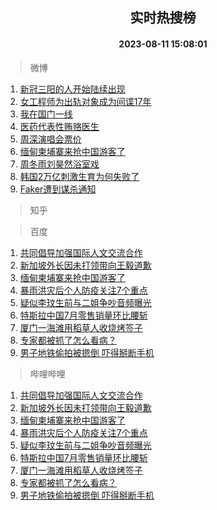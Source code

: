 <div align="center"><h2>实时热搜榜</h2><h4>2023-08-11 15:08:01</h4></div>

> 微博  

1. [新冠三阳的人开始陆续出现](https://s.weibo.com/weibo?q=%23%E6%96%B0%E5%86%A0%E4%B8%89%E9%98%B3%E7%9A%84%E4%BA%BA%E5%BC%80%E5%A7%8B%E9%99%86%E7%BB%AD%E5%87%BA%E7%8E%B0%23&t=31&band_rank=1&Refer=top)<br />
2. [女工程师为出轨对象成为间谍17年](https://s.weibo.com/weibo?q=%23%E5%A5%B3%E5%B7%A5%E7%A8%8B%E5%B8%88%E4%B8%BA%E5%87%BA%E8%BD%A8%E5%AF%B9%E8%B1%A1%E6%88%90%E4%B8%BA%E9%97%B4%E8%B0%8D17%E5%B9%B4%23&t=31&band_rank=2&Refer=top)<br />
3. [我在国门一线](https://s.weibo.com/weibo?q=%23%E6%88%91%E5%9C%A8%E5%9B%BD%E9%97%A8%E4%B8%80%E7%BA%BF%23&t=31&band_rank=3&Refer=top)<br />
4. [医药代表性贿赂医生](https://s.weibo.com/weibo?q=%23%E5%8C%BB%E8%8D%AF%E4%BB%A3%E8%A1%A8%E6%80%A7%E8%B4%BF%E8%B5%82%E5%8C%BB%E7%94%9F%23&t=31&band_rank=4&Refer=top)<br />
5. [周深演唱会票价](https://s.weibo.com/weibo?q=%E5%91%A8%E6%B7%B1%E6%BC%94%E5%94%B1%E4%BC%9A%E7%A5%A8%E4%BB%B7&t=31&band_rank=5&Refer=top)<br />
6. [缅甸柬埔寨来抢中国游客了](https://s.weibo.com/weibo?q=%23%E7%BC%85%E7%94%B8%E6%9F%AC%E5%9F%94%E5%AF%A8%E6%9D%A5%E6%8A%A2%E4%B8%AD%E5%9B%BD%E6%B8%B8%E5%AE%A2%E4%BA%86%23&t=31&band_rank=6&Refer=top)<br />
7. [周冬雨刘昊然浴室戏](https://s.weibo.com/weibo?q=%23%E5%91%A8%E5%86%AC%E9%9B%A8%E5%88%98%E6%98%8A%E7%84%B6%E6%B5%B4%E5%AE%A4%E6%88%8F%23&t=31&band_rank=7&Refer=top)<br />
8. [韩国2万亿刺激生育为何失败了](https://s.weibo.com/weibo?q=%23%E9%9F%A9%E5%9B%BD2%E4%B8%87%E4%BA%BF%E5%88%BA%E6%BF%80%E7%94%9F%E8%82%B2%E4%B8%BA%E4%BD%95%E5%A4%B1%E8%B4%A5%E4%BA%86%23&t=31&band_rank=8&Refer=top)<br />
9. [Faker遭到谋杀通知](https://s.weibo.com/weibo?q=%23Faker%E9%81%AD%E5%88%B0%E8%B0%8B%E6%9D%80%E9%80%9A%E7%9F%A5%23&t=31&band_rank=9&Refer=top)<br />

> 知乎  


> 百度  

1. [共同倡导加强国际人文交流合作](https://www.baidu.com/s?wd=%E5%85%B1%E5%90%8C%E5%80%A1%E5%AF%BC%E5%8A%A0%E5%BC%BA%E5%9B%BD%E9%99%85%E4%BA%BA%E6%96%87%E4%BA%A4%E6%B5%81%E5%90%88%E4%BD%9C&sa=fyb_news&rsv_dl=fyb_news)<br />
2. [新加坡外长因未打领带向王毅道歉](https://www.baidu.com/s?wd=%E6%96%B0%E5%8A%A0%E5%9D%A1%E5%A4%96%E9%95%BF%E5%9B%A0%E6%9C%AA%E6%89%93%E9%A2%86%E5%B8%A6%E5%90%91%E7%8E%8B%E6%AF%85%E9%81%93%E6%AD%89&sa=fyb_news&rsv_dl=fyb_news)<br />
3. [缅甸柬埔寨来抢中国游客了](https://www.baidu.com/s?wd=%E7%BC%85%E7%94%B8%E6%9F%AC%E5%9F%94%E5%AF%A8%E6%9D%A5%E6%8A%A2%E4%B8%AD%E5%9B%BD%E6%B8%B8%E5%AE%A2%E4%BA%86&sa=fyb_news&rsv_dl=fyb_news)<br />
4. [暴雨洪灾后个人防疫关注7个重点](https://www.baidu.com/s?wd=%E6%9A%B4%E9%9B%A8%E6%B4%AA%E7%81%BE%E5%90%8E%E4%B8%AA%E4%BA%BA%E9%98%B2%E7%96%AB%E5%85%B3%E6%B3%A87%E4%B8%AA%E9%87%8D%E7%82%B9&sa=fyb_news&rsv_dl=fyb_news)<br />
5. [疑似李玟生前与二姐争吵音频曝光](https://www.baidu.com/s?wd=%E7%96%91%E4%BC%BC%E6%9D%8E%E7%8E%9F%E7%94%9F%E5%89%8D%E4%B8%8E%E4%BA%8C%E5%A7%90%E4%BA%89%E5%90%B5%E9%9F%B3%E9%A2%91%E6%9B%9D%E5%85%89&sa=fyb_news&rsv_dl=fyb_news)<br />
6. [特斯拉中国7月零售销量环比腰斩](https://www.baidu.com/s?wd=%E7%89%B9%E6%96%AF%E6%8B%89%E4%B8%AD%E5%9B%BD7%E6%9C%88%E9%9B%B6%E5%94%AE%E9%94%80%E9%87%8F%E7%8E%AF%E6%AF%94%E8%85%B0%E6%96%A9&sa=fyb_news&rsv_dl=fyb_news)<br />
7. [厦门一海滩用稻草人收烧烤签子](https://www.baidu.com/s?wd=%E5%8E%A6%E9%97%A8%E4%B8%80%E6%B5%B7%E6%BB%A9%E7%94%A8%E7%A8%BB%E8%8D%89%E4%BA%BA%E6%94%B6%E7%83%A7%E7%83%A4%E7%AD%BE%E5%AD%90&sa=fyb_news&rsv_dl=fyb_news)<br />
8. [专家都被抓了怎么看病？](https://www.baidu.com/s?wd=%E4%B8%93%E5%AE%B6%E9%83%BD%E8%A2%AB%E6%8A%93%E4%BA%86%E6%80%8E%E4%B9%88%E7%9C%8B%E7%97%85%EF%BC%9F&sa=fyb_news&rsv_dl=fyb_news)<br />
9. [男子地铁偷拍被摁倒 吓得掰断手机](https://www.baidu.com/s?wd=%E7%94%B7%E5%AD%90%E5%9C%B0%E9%93%81%E5%81%B7%E6%8B%8D%E8%A2%AB%E6%91%81%E5%80%92+%E5%90%93%E5%BE%97%E6%8E%B0%E6%96%AD%E6%89%8B%E6%9C%BA&sa=fyb_news&rsv_dl=fyb_news)<br />

> 哔哩哔哩  

1. [共同倡导加强国际人文交流合作](https://www.baidu.com/s?wd=%E5%85%B1%E5%90%8C%E5%80%A1%E5%AF%BC%E5%8A%A0%E5%BC%BA%E5%9B%BD%E9%99%85%E4%BA%BA%E6%96%87%E4%BA%A4%E6%B5%81%E5%90%88%E4%BD%9C&sa=fyb_news&rsv_dl=fyb_news)<br />
2. [新加坡外长因未打领带向王毅道歉](https://www.baidu.com/s?wd=%E6%96%B0%E5%8A%A0%E5%9D%A1%E5%A4%96%E9%95%BF%E5%9B%A0%E6%9C%AA%E6%89%93%E9%A2%86%E5%B8%A6%E5%90%91%E7%8E%8B%E6%AF%85%E9%81%93%E6%AD%89&sa=fyb_news&rsv_dl=fyb_news)<br />
3. [缅甸柬埔寨来抢中国游客了](https://www.baidu.com/s?wd=%E7%BC%85%E7%94%B8%E6%9F%AC%E5%9F%94%E5%AF%A8%E6%9D%A5%E6%8A%A2%E4%B8%AD%E5%9B%BD%E6%B8%B8%E5%AE%A2%E4%BA%86&sa=fyb_news&rsv_dl=fyb_news)<br />
4. [暴雨洪灾后个人防疫关注7个重点](https://www.baidu.com/s?wd=%E6%9A%B4%E9%9B%A8%E6%B4%AA%E7%81%BE%E5%90%8E%E4%B8%AA%E4%BA%BA%E9%98%B2%E7%96%AB%E5%85%B3%E6%B3%A87%E4%B8%AA%E9%87%8D%E7%82%B9&sa=fyb_news&rsv_dl=fyb_news)<br />
5. [疑似李玟生前与二姐争吵音频曝光](https://www.baidu.com/s?wd=%E7%96%91%E4%BC%BC%E6%9D%8E%E7%8E%9F%E7%94%9F%E5%89%8D%E4%B8%8E%E4%BA%8C%E5%A7%90%E4%BA%89%E5%90%B5%E9%9F%B3%E9%A2%91%E6%9B%9D%E5%85%89&sa=fyb_news&rsv_dl=fyb_news)<br />
6. [特斯拉中国7月零售销量环比腰斩](https://www.baidu.com/s?wd=%E7%89%B9%E6%96%AF%E6%8B%89%E4%B8%AD%E5%9B%BD7%E6%9C%88%E9%9B%B6%E5%94%AE%E9%94%80%E9%87%8F%E7%8E%AF%E6%AF%94%E8%85%B0%E6%96%A9&sa=fyb_news&rsv_dl=fyb_news)<br />
7. [厦门一海滩用稻草人收烧烤签子](https://www.baidu.com/s?wd=%E5%8E%A6%E9%97%A8%E4%B8%80%E6%B5%B7%E6%BB%A9%E7%94%A8%E7%A8%BB%E8%8D%89%E4%BA%BA%E6%94%B6%E7%83%A7%E7%83%A4%E7%AD%BE%E5%AD%90&sa=fyb_news&rsv_dl=fyb_news)<br />
8. [专家都被抓了怎么看病？](https://www.baidu.com/s?wd=%E4%B8%93%E5%AE%B6%E9%83%BD%E8%A2%AB%E6%8A%93%E4%BA%86%E6%80%8E%E4%B9%88%E7%9C%8B%E7%97%85%EF%BC%9F&sa=fyb_news&rsv_dl=fyb_news)<br />
9. [男子地铁偷拍被摁倒 吓得掰断手机](https://www.baidu.com/s?wd=%E7%94%B7%E5%AD%90%E5%9C%B0%E9%93%81%E5%81%B7%E6%8B%8D%E8%A2%AB%E6%91%81%E5%80%92+%E5%90%93%E5%BE%97%E6%8E%B0%E6%96%AD%E6%89%8B%E6%9C%BA&sa=fyb_news&rsv_dl=fyb_news)<br />
